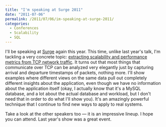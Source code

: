 ```yaml
---
title: "I'm speaking at Surge 2011"
date: "2011-07-06"
permalink: /2011/07/06/im-speaking-at-surge-2011/
categories:
  - Conferences
  - Scalability
  - SQL
---
```

I'll be speaking at [Surge][1] again this year. This time, unlike last year's talk, I'm tackling a very concrete topic: [extracting scalability and performance metrics from TCP network traffic][2]. It turns out that most things that communicate over TCP can be analyzed very elegantly just by capturing arrival and departure timestamps of packets, nothing more. I'll show examples where different views on the same data pull out completely different insights about the application, even though we have no information about the application itself (okay, I actually know that it's a MySQL database, and a lot about the actual database and workload, but I don't need that in order to do what I'll show you). It's an amazingly powerful technique that I continue to find new ways to apply to real systems.

Take a look at the other speakers too &#8212; it is an impressive lineup. I hope you can attend. Last year's show was a great event.

 [1]: http://omniti.com/surge/
 [2]: http://omniti.com/surge/2011/speakers/baron-schwartz
